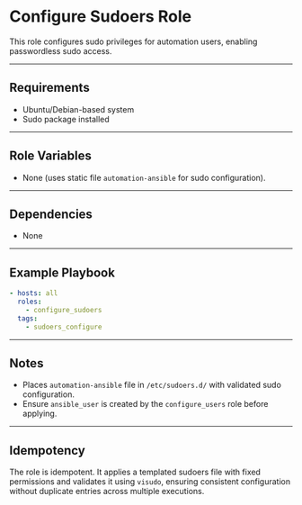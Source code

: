 # Configure Sudoers Role

This role configures sudo privileges for automation users, enabling passwordless sudo access.

---

## Requirements
* Ubuntu/Debian-based system
* Sudo package installed

---

## Role Variables
- None (uses static file `automation-ansible` for sudo configuration).

---

## Dependencies
- None

---

## Example Playbook
```yaml
- hosts: all
  roles:
    - configure_sudoers
  tags:
    - sudoers_configure
```

---

## Notes
- Places `automation-ansible` file in `/etc/sudoers.d/` with validated sudo configuration.
- Ensure `ansible_user` is created by the `configure_users` role before applying.

---

## Idempotency
The role is idempotent. It applies a templated sudoers file with fixed permissions and validates it using `visudo`, ensuring consistent configuration without duplicate entries across multiple executions.
